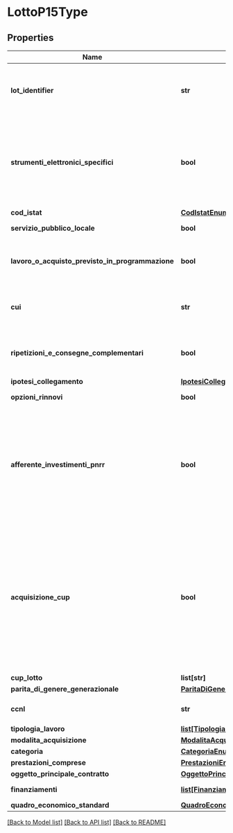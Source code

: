 # LottoP15Type

## Properties
Name | Type | Description | Notes
------------ | ------------- | ------------- | -------------
**lot_identifier** | **str** | Id univoco del lotto generato dalla stazione appaltante - corrisponde al campo bt-137 - Purpose Lot Identifier del TED | 
**strumenti_elettronici_specifici** | **bool** | Uso e metodi e strumenti elettronici specifici, quali quelli di modellazione per l’edilizia e le infrastrutture, nelle fasi di progettazione, costruzione e gestione delle opere e relative verifiche | [optional] 
**cod_istat** | [**CodIstatEnum**](CodIstatEnum.md) |  | 
**servizio_pubblico_locale** | **bool** | Flag servizio pubblico locale | 
**lavoro_o_acquisto_previsto_in_programmazione** | **bool** | Il lavoro o l’acquisto di bene o servizio è stato previsto all’interno della programmazione | 
**cui** | **str** | CUI programma triennale lavori pubblici o programma biennale forniture e servizi | [optional] 
**ripetizioni_e_consegne_complementari** | **bool** | L’appalto prevede ripetizioni di servizi/forniture/lavori analoghi e consegne complementari? | 
**ipotesi_collegamento** | [**IpotesiCollegamentoType**](IpotesiCollegamentoType.md) |  | [optional] 
**opzioni_rinnovi** | **bool** | L’appalto prevede opzioni/rinnovi? | 
**afferente_investimenti_pnrr** | **bool** | L’appalto o concessione è afferente gli investimenti pubblici finanziati, in tutto o in parte, con le risorse previste dal PNRR (Piano Nazionale di Ripresa e Resilienza) e/o dal PNC (Piano nazionale per gli investimenti complementari)? | 
**acquisizione_cup** | **bool** | Il contratto è finalizzato alla realizzazione di progetti d&#x27;investimento pubblico per i quali è prevista l&#x27;acquisizione del codice CUP ai sensi dell&#x27;art. 11 L. 3/2003 e ss.mm.? (E&#x27; necessario acquisire e comunicare il CUP per interventi finanziati, anche in parte, con risorse Comunitarie) (Si/No) | [optional] 
**cup_lotto** | **list[str]** | Cup associati al lotto | [optional] 
**parita_di_genere_generazionale** | [**ParitaDiGenereGenerazionaleType**](ParitaDiGenereGenerazionaleType.md) |  | [optional] 
**ccnl** | **str** | indicare il codice CNEL o non applicabile | 
**tipologia_lavoro** | [**list[TipologiaLavoroEnum]**](TipologiaLavoroEnum.md) |  | [optional] 
**modalita_acquisizione** | [**ModalitaAcquisizioneEnum**](ModalitaAcquisizioneEnum.md) |  | [optional] 
**categoria** | [**CategoriaEnum**](CategoriaEnum.md) |  | 
**prestazioni_comprese** | [**PrestazioniEnum**](PrestazioniEnum.md) |  | 
**oggetto_principale_contratto** | [**OggettoPrincipaleContrattoEnum**](OggettoPrincipaleContrattoEnum.md) |  | [optional] 
**finanziamenti** | [**list[FinanziamentoType]**](FinanziamentoType.md) | Dati relativi ai finanziamenti | [optional] 
**quadro_economico_standard** | [**QuadroEconomicoType**](QuadroEconomicoType.md) |  | [optional] 

[[Back to Model list]](../README.md#documentation-for-models) [[Back to API list]](../README.md#documentation-for-api-endpoints) [[Back to README]](../README.md)

